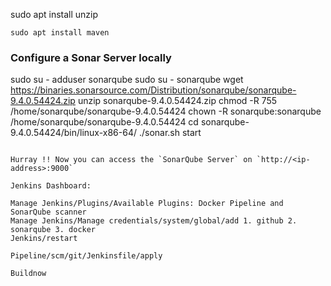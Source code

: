 sudo apt install unzip
```
sudo apt install maven
```
### Configure a Sonar Server locally

sudo su -
adduser sonarqube
sudo su - sonarqube
wget https://binaries.sonarsource.com/Distribution/sonarqube/sonarqube-9.4.0.54424.zip
unzip sonarqube-9.4.0.54424.zip
chmod -R 755 /home/sonarqube/sonarqube-9.4.0.54424
chown -R sonarqube:sonarqube /home/sonarqube/sonarqube-9.4.0.54424
cd sonarqube-9.4.0.54424/bin/linux-x86-64/
./sonar.sh start
```

Hurray !! Now you can access the `SonarQube Server` on `http://<ip-address>:9000`

Jenkins Dashboard:

Manage Jenkins/Plugins/Available Plugins: Docker Pipeline and SonarQube scanner
Manage Jenkins/Manage credentials/system/global/add 1. github 2. sonarqube 3. docker
Jenkins/restart

Pipeline/scm/git/Jenkinsfile/apply

Buildnow


